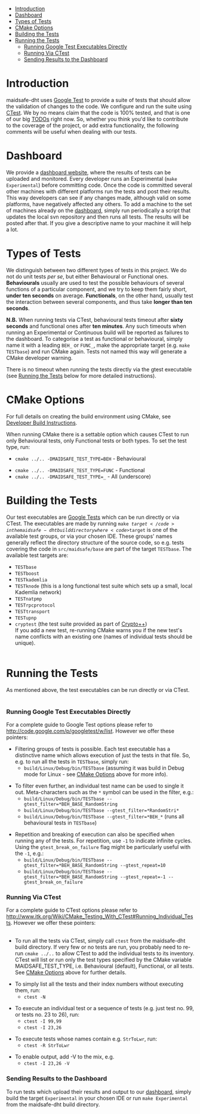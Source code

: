   * [Introduction](#Introduction.md)
  * [Dashboard](#Dashboard.md)
  * [Types of Tests](#Types_of_Tests.md)
  * [CMake Options](#CMake_Options.md)
  * [Building the Tests](#Building_the_Tests.md)
  * [Running the Tests](#Running_the_Tests.md)
    * [Running Google Test Executables Directly](#Running_Google_Test_Executables_Directly.md)
    * [Running Via CTest](#Running_Via_CTest.md)
    * [Sending Results to the Dashboard](#Sending_Results_to_the_Dashboard.md)

# Introduction #

maidsafe-dht uses [Google Test](http://code.google.com/p/googletest/downloads/list) to provide a suite of tests that should allow the validation of changes to the code. We configure and run the suite using [CTest](http://www.cmake.org/Wiki/CMake_Testing_With_CTest). We by no means claim that the code is 100% tested, and that is one of our big [TODOs](http://code.google.com/p/maidsafe-dht/wiki/TODO) right now. So, whether you think you'd like to contribute to the coverage of the project, or add extra functionality, the following comments will be useful when dealing with our tests.

# Dashboard #

We provide a [dashboard website](http://dash.maidsafe.net/index.php?project=maidsafe-dht), where the results of tests can be uploaded and monitored. Every developer runs an Experimental (`make Experimental`) before committing code. Once the code is committed several other machines with different platforms run the tests and post their results. This way developers can see if any changes made, although valid on some platforms, have negatively affected any others. To add a machine to the set of machines already on the [dashboard](http://dash.maidsafe.net/index.php?project=maidsafe-dht), simply run periodically a script that updates the local svn repository and then runs all tests. The results will be posted after that. If you give a descriptive name to your machine it will help a lot.

# Types of Tests #

We distinguish between two different types of tests in this project. We do not do unit tests _per se_, but either Behavioural or Functional ones. **Behaviourals** usually are used to test the possible behaviours of several functions of a particular component, and we try to keep them fairly short, **under ten seconds** on average. **Functionals**, on the other hand, usually test the interaction between several components, and thus take **longer than ten seconds**.

**N.B.** When running tests via CTest, behavioural tests timeout after **sixty seconds** and functional ones after **ten minutes**. Any such timeouts when running an Experimental or Continuous build will be reported as failures to the dashboard.  To categorise a test as functional or behavioural, simply name it with a leading `BEH_` or `FUNC_`, make the appropriate target (e.g. `make TESTbase`) and run CMake again.  Tests not named this way will generate a CMake developer warning.

There is no timeout when running the tests directly via the gtest executable (see [Running the Tests](#Running_the_Tests.md) below for more detailed instructions).

# CMake Options #

For full details on creating the build environment using CMake, see [Developer Build Instructions](http://code.google.com/p/maidsafe-dht/wiki/DevBuild).

When running CMake there is a settable option which causes CTest to run only Behavioural tests, only Functional tests or both types. To set the test type, run:
  * `cmake ../.. -DMAIDSAFE_TEST_TYPE=BEH` - Behavioural<br>
<ul><li><code>cmake ../.. -DMAIDSAFE_TEST_TYPE=FUNC</code> - Functional<br>
</li><li><code>cmake ../.. -DMAIDSAFE_TEST_TYPE=_</code> - All (underscore)</li></ul>

<h1>Building the Tests</h1>

Our test executables are <a href='http://code.google.com/p/googletest/downloads/list'>Google Tests</a> which can be run directly or via CTest.  The executables are made by running <code>make $target</code> in the maidsafe-dht build directory where <code>$target</code> is one of the available test groups, or via your chosen IDE.  These groups' names generally reflect the directory structure of the source code, so e.g. tests covering the code in <code>src/maidsafe/base</code> are part of the target <code>TESTbase</code>.  The available test targets are:<br>
<ul><li><code>TESTbase</code>
</li><li><code>TESTboost</code>
</li><li><code>TESTkademlia</code>
</li><li><code>TESTknode</code> (this is a long functional test suite which sets up a small, local Kademlia network)<br>
</li><li><code>TESTnatpmp</code>
</li><li><code>TESTrpcprotocol</code>
</li><li><code>TESTtransport</code>
</li><li><code>TESTupnp</code>
</li><li><code>cryptest</code> (the test suite provided as part of <a href='http://www.cryptopp.com'>Crypto++</a>)<br>
If you add a new test, re-running CMake warns you if the new test's name conflicts with an existing one (names of individual tests should be unique).<br><br></li></ul>

<h1>Running the Tests</h1>

As mentioned above, the test executables can be run directly or via CTest.<br>
<br>
<h3>Running Google Test Executables Directly</h3>

For a complete guide to Google Test options please refer to <a href='http://code.google.com/p/googletest/w/list'>http://code.google.com/p/googletest/w/list</a>. However we offer these pointers:<br>
<ul><li>Filtering groups of tests is possible. Each test executable has a distinctive name which allows execution of just the tests in that file. So, e.g. to run all the tests in <code>TESTbase</code>, simply run:<br>
<ul><li><code>build/Linux/Debug/bin/TESTbase</code> (assuming it was build in Debug mode for Linux - see <a href='#CMake_Options.md'>CMake Options</a> above for more info).</li></ul></li></ul>

<ul><li>To filter even further, an individual test name can be used to single it out. Meta-characters such as the <code>*</code> symbol can be used in the filter, e.g.:<br>
<ul><li><code>build/Linux/Debug/bin/TESTbase --gtest_filter=*BEH_BASE_RandomString</code>
</li><li><code>build/Linux/Debug/bin/TESTbase --gtest_filter=*RandomStri*</code>
</li><li><code>build/Linux/Debug/bin/TESTbase --gtest_filter=*BEH_*</code> (runs all behavioural tests in <code>TESTbase</code>)</li></ul></li></ul>

<ul><li>Repetition and breaking of execution can also be specified when running any of the tests. For repetition, use <code>-1</code> to indicate infinite cycles. Using the <code>gtest_break_on_failure</code> flag might be particularly useful with the <code>-1</code>, e.g.:<br>
<ul><li><code>build/Linux/Debug/bin/TESTbase --gtest_filter=*BEH_BASE_RandomString --gtest_repeat=10</code>
</li><li><code>build/Linux/Debug/bin/TESTbase --gtest_filter=*BEH_BASE_RandomString --gtest_repeat=-1 --gtest_break_on_failure</code></li></ul></li></ul>

<h3>Running Via CTest</h3>

For a complete guide to CTest options please refer to <a href='http://www.itk.org/Wiki/CMake_Testing_With_CTest#Running_Individual_Tests'>http://www.itk.org/Wiki/CMake_Testing_With_CTest#Running_Individual_Tests</a>. However we offer these pointers:<br>
<br>
<ul><li>To run all the tests via CTest, simply call <code>ctest</code> from the maidsafe-dht build directory.  If very few or no tests are run, you probably need to re-run <code>cmake ../..</code> to allow CTest to add the individual tests to its inventory.  CTest will list or run only the test types specified by the CMake variable MAIDSAFE_TEST_TYPE, i.e. Behavioural (default), Functional, or all tests.  See <a href='#CMake_Options.md'>CMake Options</a> above for further details.</li></ul>

<ul><li>To simply list all the tests and their index numbers without executing them, run:<br>
<ul><li><code>ctest -N</code></li></ul></li></ul>

<ul><li>To execute an individual test or a sequence of tests (e.g. just test no. 99, or tests no. 23 to 26), run:<br>
<ul><li><code>ctest -I 99,99</code>
</li><li><code>ctest -I 23,26</code></li></ul></li></ul>

<ul><li>To execute tests whose names contain e.g. <code>StrToLwr</code>, run:<br>
<ul><li><code>ctest -R StrToLwr</code></li></ul></li></ul>

<ul><li>To enable output, add -V to the mix, e.g.<br>
<ul><li><code>ctest -I 23,26 -V</code></li></ul></li></ul>

<h3>Sending Results to the Dashboard</h3>

To run tests which upload their results and output to our <a href='http://dash.maidsafe.net/index.php?project=maidsafe-dht'>dashboard</a>, simply build the target <code>Experimental</code> in your chosen IDE or run <code>make Experimental</code> from the maidsafe-dht build directory.